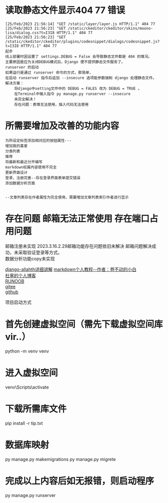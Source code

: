 # 读取静态文件显示404 77 错误  
    [25/Feb/2023 21:56:14] "GET /static/layer/layer.js HTTP/1.1" 404 77
    [25/Feb/2023 21:56:23] "GET /static/ckeditor/ckeditor/skins/moono-lisa/dialog.css?t=I3I8 HTTP/1.1" 404 77
    [25/Feb/2023 21:56:23] "GET /static/ckeditor/ckeditor/plugins/codesnippet/dialogs/codesnippet.js?t=I3I8 HTTP/1.1" 404 77
    起步
    线上部署时因设置了 settings.DEBUG = False 会导致静态文件都是 404 的情况。
    主要原因是应为关闭DEBUG模式后，Django 便不提供静态文件服务了。
    runserver 的启动
    如果运行是通过 runserver 命令的方式，那简单，
    在启动 runserver 指令后追加 --insecure 选项能参数强制 django 处理静态文件。
    解决方案：
        将django中setting文件中的 DEBUG = FALES 改为 DEBUG = TRUE 。
        在Terminal中输入指令 py manage.py runserver --insecure
        未完全解决！
        存在问题：表情无法使用，插入代码无法使用



# 所需要增加及改善的功能内容
    为所设定标签添加相对应的按钮属性---
    增加我的喜爱
    分类列表
    推荐
    将最新和最近分开编写
    markdown权属内容使用不完全
    更新界面设计
    登录，注册完善--存在登录界面表单提交错误
    添加数据分析页面   
    
    
    --文章列表存在作者属性为完全使用，需要增加文章列表索引作者进行显示

# 存在问题 邮箱无法正常使用 存在端口占用问题 
邮箱注册未实现
2023.3.16.2.29邮箱功能存在问题依旧未解决
邮箱问题解决成功，未采取验证登录等方式。   
数据分析功能copy未实现   




[django-allahth详细讲解](http://www.opcoder.cn/article/2/#signup)
[markdown个人教程--作者：卷不动的小白](https://blog.csdn.net/qq_40818172/article/details/126260661)  
[杜塞的个人博客](https://www.dusaiphoto.com/)  
[RUNOOB](https://www.runoob.com/)   
[gitee](https://gitee.com/)    
[github](https://github.com/)


项目启动方式
# 首先创建虚拟空间（需先下载虚拟空间库vir..）
python -m venv venv 
# 进入虚拟空间
venv\Scripts\activate
# 下载所需库文件
pip install -r tip.txt
# 数据库映射
py manage.py makemigrations
py manage.py migrete
# 完成以上内容后如无报错，则启动程序
py manage.py runserver
